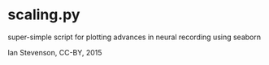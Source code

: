 # scaling.py
super-simple script for plotting advances in neural recording using seaborn

Ian Stevenson, CC-BY, 2015

